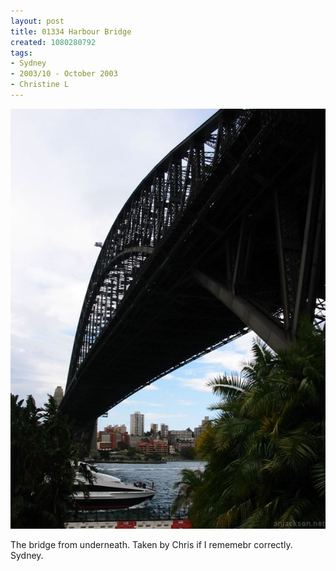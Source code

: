 ```yaml
---
layout: post
title: 01334 Harbour Bridge
created: 1080280792
tags:
- Sydney
- 2003/10 - October 2003
- Christine L
---
```


<img src="/image/images/img_1334-359.jpg"/>

The bridge from underneath.  Taken by Chris if I rememebr correctly.  Sydney.
